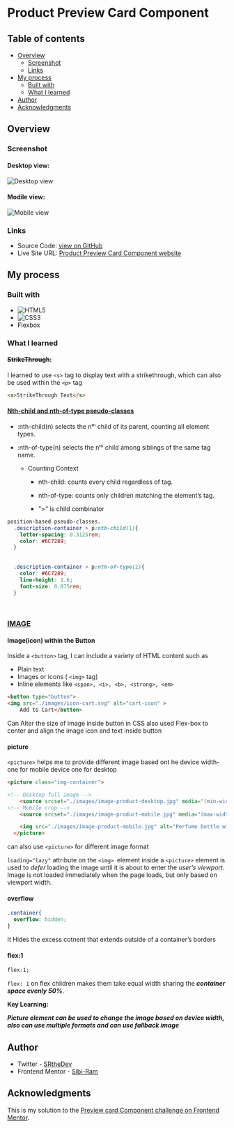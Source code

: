  # Product Preview Card Component

## Table of contents

- [Overview](#overview)
  - [Screenshot](#screenshot)
  - [Links](#links)
- [My process](#my-process)
  - [Built with](#built-with)
  - [What I learned](#what-i-learned)
- [Author](#author)
- [Acknowledgments](#acknowledgments)

## Overview

### Screenshot

#### Desktop view:
![Desktop view](./screenshots/desktop-view.jpg)

#### Modile view:
![Mobile view](./screenshots/mobile-view.jpg)

### Links

- Source Code: [view on GitHub](https://github.com/Sibi-Ram/product-preview-card-component)
- Live Site URL: [Product Preview Card Component website](https://sibi-ram.github.io/product-preview-card-component/)

## My process

### Built with


- ![HTML5](https://img.shields.io/badge/html5-%23E34F26.svg?style=for-the-badge&logo=html5&logoColor=white)
- ![CSS3](https://img.shields.io/badge/css3-%231572B6.svg?style=for-the-badge&logo=css3&logoColor=white)
- Flexbox

### What I learned

#### **<s>StrikeThrough</s>:**

I learned to use ```<s>``` tag to display text with a strikethrough, which can also be used within the ```<p>``` tag

```html
<s>StrikeThrough Text</s>
```
#### **<u>Nth-child and nth-of-type pseudo-classes</u>**

- :nth-child(n) selects the nᵗʰ child of its parent, counting all element types.
    
- :nth-of-type(n) selects the nᵗʰ child among siblings of the same tag name.

  - Counting Context

       - nth-child: counts every child regardless of tag.
      - nth-of-type: counts only children matching the element’s tag.

    - ">" is child combinator

```css
position-based pseudo-classes.
  .description-container > p:nth-child(1){
    letter-spacing: 0.3125rem;
    color: #6C7289;
  }
  
  
  .description-container > p:nth-of-type(2){
    color: #6C7289;
    line-height: 1.6;
    font-size: 0.875rem;
  }
  
  

```


### <u>IMAGE</u>
#### Image(icon) within the Button

  Inside a ```<button>``` tag, I can include a variety of HTML content such as

  - Plain text
  - Images or icons ( ```<img>``` tag)
  - Inline elements like ```<span>, <i>, <b>, <strong>, <em>```
       

  ```html
<button type="button">
 <img src="./images/icon-cart.svg" alt="cart-icon" >
      Add to Cart</button>
  ```

  Can Alter the size of image inside button in CSS also used Flex-box to center and align the image icon and text inside button


#### **picture**

```<picture>``` helps me to provide different image based ont he device width- one for mobile device one for desktop

```html
<picture class="img-container">

<!-- Desktop full image -->
    <source srcset="./images/image-product-desktop.jpg" media="(min-width: 37.5rem)">
<!-- Mobile crop -->
    <source srcset="./images/image-product-mobile.jpg" media="(max-width: 37.4rem)">

    <img src="./images/image-product-mobile.jpg" alt="Perfume bottle with elegant glass design" loading="lazy">
  </picture>
```
can also use ```<picture>``` for different image format

```loading="lazy"``` attribute on the ```<img> ```element inside a ```<picture>``` element is used to *defer* loading the image until it is about to enter the *user’s viewport*. Image is not loaded immediately when the page loads, but only based on viewport width.

#### **overflow**

```css
.container{
  overflow: hidden;
}
```
It Hides the excess cotnent that extends outside of a container’s borders

#### flex:1
```css
flex:1;
```

```flex: 1``` on flex children makes them take equal width sharing the ***container space evenly 50%***.










**Key Learning:**

___Picture element can be used to change the image based on device width, also can use multiple formats and can use fallback image___


## Author

- Twitter - [SRtheDev](https://www.twitter.com/SRtheDev)
- Frontend Mentor - [Sibi-Ram](https://www.frontendmentor.io/profile/Sibi-Ram)



## Acknowledgments

This is my solution to the [Preview card Component challenge on Frontend Mentor](https://www.frontendmentor.io/challenges/product-preview-card-component-GO7UmttRfa).

